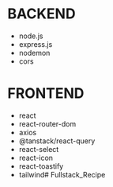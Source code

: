 
# BACKEND 
- node.js
- express.js
- nodemon
- cors



# FRONTEND 
- react
- react-router-dom
- axios
- @tanstack/react-query
- react-select
- react-icon
- react-toastify
- tailwind# Fullstack_Recipe
